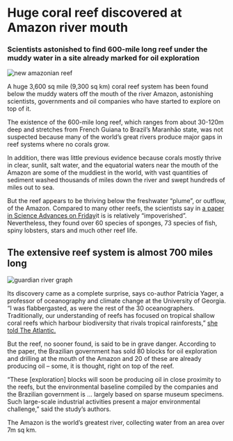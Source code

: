 # Huge coral reef discovered at Amazon river mouth
### Scientists astonished to find 600-mile long reef under the muddy water in a site already marked for oil exploration

![new amazonian reef](https://i.guim.co.uk/img/media/f5cde7f8348a5eaae280bf06cb6e59dba74ecba8/0_382_6321_3793/master/6321.jpg?w=620&q=55&auto=format&usm=12&fit=max&s=44ead2ca7d6b05f47832a3703d5d6d91)

A huge 3,600 sq mile (9,300 sq km) coral reef system has been found below the muddy waters off the mouth of the river Amazon, astonishing scientists, governments and oil companies who have started to explore on top of it.

The existence of the 600-mile long reef, which ranges from about 30-120m deep and stretches from French Guiana to Brazil’s Maranhão state, was not suspected because many of the world’s great rivers produce major gaps in reef systems where no corals grow.

In addition, there was little previous evidence because corals mostly thrive in clear, sunlit, salt water, and the equatorial waters near the mouth of the Amazon are some of the muddiest in the world, with vast quantities of sediment washed thousands of miles down the river and swept hundreds of miles out to sea.

But the reef appears to be thriving below the freshwater “plume”, or outflow, of the Amazon. Compared to many other reefs, the scientists say in [a paper in Science Advances on Friday](http://advances.sciencemag.org/content/2/4/e1501252)it is is relatively “impoverished”. Nevertheless, they found over 60 species of sponges, 73 species of fish, spiny lobsters, stars and much other reef life.

## The extensive reef system is almost 700 miles long

![guardian river graph](/img/guardian_graph.png)

Its discovery came as a complete surprise, says co-author Patricia Yager, a professor of oceanography and climate change at the University of Georgia. “I was flabbergasted, as were the rest of the 30 oceanographers. Traditionally, our understanding of reefs has focused on tropical shallow coral reefs which harbour biodiversity that rivals tropical rainforests,” [she told The Atlantic.](http://www.theatlantic.com/science/archive/2016/04/scientists-discover-a-new-coral-reef-at-the-amazons-mouth/479259/)

But the reef, no sooner found, is said to be in grave danger. According to the paper, the Brazilian government has sold 80 blocks for oil exploration and drilling at the mouth of the Amazon and 20 of these are already producing oil – some, it is thought, right on top of the reef.

“These [exploration] blocks will soon be producing oil in close proximity to the reefs, but the environmental baseline compiled by the companies and the Brazilian government is ... largely based on sparse museum specimens. Such large-scale industrial activities present a major environmental challenge,” said the study’s authors.

The Amazon is the world’s greatest river, collecting water from an area over 7m sq km.
